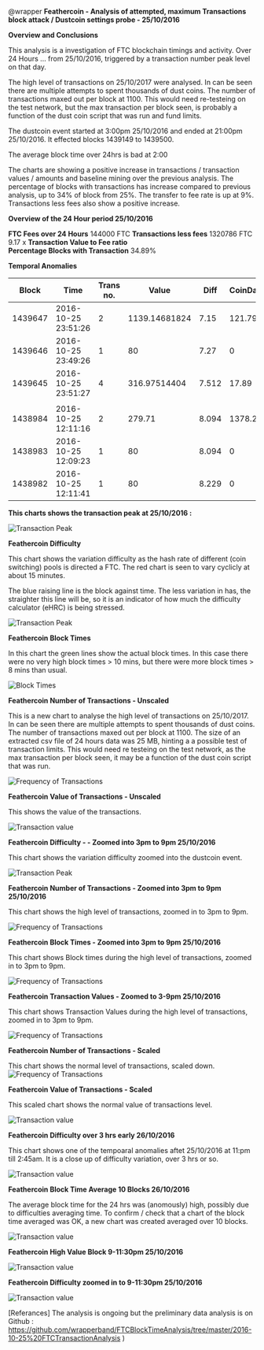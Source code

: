 @wrapper **Feathercoin - Analysis of attempted, maximum Transactions block attack / Dustcoin settings probe - 25/10/2016**

**Overview and Conclusions**

This analysis is a investigation of FTC blockchain timings and activity. Over  24 Hours … from 25/10/2016, triggered by a transaction number peak level on that day.

The high level of transactions on 25/10/2017 were analysed. In can be seen there are multiple attempts to spent thousands of dust coins. The number of transactions maxed out per block at 1100. This would need re-testeing on the test network, but the max transaction per block seen, is probably a function of the dust coin script that was run and fund limits.

The dustcoin event started at 3:00pm 25/10/2016 and ended at 21:00pm 25/10/2016. It effected blocks 1439149 to 1439500.


The average block time over 24hrs is bad at 2:00

The charts are showing a positive increase in transactions / transaction values / amounts and baseline mining over the previous analysis.
The percentage of blocks with transactions has increase compared to previous analysis, up  to 34% of block from 25%. The transfer to fee rate is up at 9%.
Transactions less fees also show a positive increase.


**Overview of the 24 Hour period 25/10/2016**
 
**FTC Fees over 24 Hours**           144000 FTC	
**Transactions less fees**            1320786 FTC	
9.17	 x   **Transaction Value to Fee ratio**	 
**Percentage Blocks with Transaction**     34.89%

**Temporal Anomalies** 

 
| Block       |     Time             |       Trans no.  |    Value           |          Diff      | CoinDaysDest  |  Time  |   TranTrue  |  TimeAnomaly |           
| ---------------- |  ----------------------------------------- |  ----------  |  -------------- |  ----------------- | ---------------------- |  ------------ |  --------- | ---------------- |
| 1439647    |    2016-10-25 23:51:26    |    2    |    1139.14681824    |    7.15    |    121.79    |    02:00    |    1    |    
| 1439646    |    2016-10-25 23:49:26    |    1    |    80    |    7.27    |    0    |    02:01    |    0    |    1
| 1439645    |    2016-10-25 23:51:27    |    4    |    316.97514404    |    7.512    |    17.89    |    05:46    |    1    |    
|   |    |    |    |   |   |   |   |
| 1438984   |    2016-10-25 12:11:16  |     2  |     279.71 |              8.094    |   1378.22   |    01:53  |     1  |     |    
| 1438983    |   2016-10-25 12:09:23   |    1   |    80    |                    8.094     |              0   |    02:18   |    0   |    1  |  
| 1438982     |  2016-10-25 12:11:41    |   1    |   80   |                       8.229    |               0  |     02:54  |     0  |      |    


**This charts shows the transaction peak at 25/10/2016 :**    

![Transaction Peak](https://github.com/wrapperband/FTCBlockTimeAnalysis/blob/master/2016-10-25%20FTCTransactionAnalysis/2016-10-25-FTCTransactionFrequencyPeak.jpg?raw=true)    
   
**Feathercoin Difficulty**   

This chart shows the variation difficulty as the hash rate of different (coin switching)  pools is directed a FTC. The red chart is seen to vary cyclicly at about 15 minutes.

The blue raising line is the block against time. The less variation in has, the straighter this line will be, so it is an indicator of how much the difficulty calculator (eHRC) is being stressed.


![Transaction Peak](https://github.com/wrapperband/FTCBlockTimeAnalysis/blob/master/2016-10-25%20FTCTransactionAnalysis/2016-10-25-FTCBlockDifficulty24hrs.MediumTerm.jpg?raw=true)  
  
**Feathercoin Block Times**  

In this chart the green lines show the actual block times. In this case there were no very high block times > 10 mins, but there were more block times > 8 mins than usual.

![Block Times ](https://github.com/wrapperband/FTCBlockTimeAnalysis/blob/master/2016-10-25%20FTCTransactionAnalysis/2016-10-25-FTCBlockTime24hrs.WithValue.jpg?raw=true)    

**Feathercoin Number of Transactions - Unscaled**   

This is a new chart to analyse the high level of transactions on 25/10/2017. In can be seen there are multiple attempts to spent thousands of dust coins. The number of transactions maxed out per block at 1100. The size of an extracted csv file of 24 hours data was 25 MB, hinting a a possible test of transaction limits.
This would need re testeing on the test network, as the max transaction per block seen, it may be a function of the dust coin script that was run.

![Frequency of Transactions](https://github.com/wrapperband/FTCBlockTimeAnalysis/blob/master/2016-10-25%20FTCTransactionAnalysis/2016-10-25-FTCBlockTransactions24hrs.WithValue.jpg?raw=true)  
 

**Feathercoin Value of Transactions - Unscaled**   

This shows the value of the transactions.

![Transaction value](https://github.com/wrapperband/FTCBlockTimeAnalysis/blob/master/2016-10-25%20FTCTransactionAnalysis/2016-10-25-FTCBlockValue24hrs.WithValue.jpg?raw=true)


**Feathercoin Difficulty - - Zoomed into 3pm to 9pm 25/10/2016**   

This chart shows the variation difficulty zoomed into the dustcoin event.

![Transaction Peak](https://github.com/wrapperband/FTCBlockTimeAnalysis/blob/master/2016-10-25%20FTCTransactionAnalysis/2016-10-25-FTCBlockDifficulty3-9pm.jpg?raw=true)  


**Feathercoin Number of Transactions - Zoomed into 3pm to 9pm 25/10/2016**   

This chart shows the high level of transactions, zoomed in to 3pm to 9pm. 

![Frequency of Transactions](https://github.com/wrapperband/FTCBlockTimeAnalysis/blob/master/2016-10-25%20FTCTransactionAnalysis/2016-10-25-FTCTransactions-3-9pm.jpg?raw=true)  


**Feathercoin Block Times - Zoomed into 3pm to 9pm 25/10/2016**   

This chart shows Block times during the high level of transactions, zoomed in to 3pm to 9pm. 

![Frequency of Transactions](https://github.com/wrapperband/FTCBlockTimeAnalysis/blob/master/2016-10-25%20FTCTransactionAnalysis/2016-10-25-FTCBlockTime24hrs.309pm.jpg?raw=true)  


**Feathercoin Transaction Values - Zoomed to 3-9pm  25/10/2016**   

This chart shows Transaction Values during the high level of transactions, zoomed in to 3pm to 9pm. 

![Frequency of Transactions](https://github.com/wrapperband/FTCBlockTimeAnalysis/blob/master/2016-10-25%20FTCTransactionAnalysis/2016-10-25-FTCBlockValue3-9pm.jpg?raw=true)  


**Feathercoin Number of Transactions - Scaled**   

This chart shows the normal level of transactions, scaled down.
![Frequency of Transactions](https://github.com/wrapperband/FTCBlockTimeAnalysis/blob/master/2016-10-25%20FTCTransactionAnalysis/2016-10-25-FTCBlockTransactions24hrs.scaled.jpg?raw=true)  
 

**Feathercoin Value of Transactions - Scaled**   

This scaled chart shows the normal value of transactions level. 

![Transaction value](https://github.com/wrapperband/FTCBlockTimeAnalysis/blob/master/2016-10-25%20FTCTransactionAnalysis/2016-10-25-FTCBlockValue24hrs.scaled.jpg?raw=true)


**Feathercoin Difficulty over 3 hrs early 26/10/2016**   

This chart shows one of the tempoaral anomalies aftet 25/10/2016 at 11:pm till 2:45am. It is a close up of difficulty variation, over 3 hrs or so. 

![Transaction value](https://github.com/wrapperband/FTCBlockTimeAnalysis/blob/master/2016-10-25%20FTCTransactionAnalysis/2016-10-26-FTCBlockDifficulty3hrs.ShortTerm.jpg?raw=true)


**Feathercoin Block Time Average 10 Blocks 26/10/2016**   

The average block time for the 24 hrs was (anomously) high, possibly due to difficulties averaging time. To confirm / check that a chart of the block time averaged was OK, a new chart was created averaged over 10 blocks.

![Transaction value](https://github.com/wrapperband/FTCBlockTimeAnalysis/blob/master/2016-10-25%20FTCTransactionAnalysis/2016-10-25-FTCBlockTime24hrs.10BlockAvg.jpg?raw=true)


**Feathercoin High Value Block 9-11:30pm  25/10/2016**   


![Transaction value](https://github.com/wrapperband/FTCBlockTimeAnalysis/blob/master/2016-10-25%20FTCTransactionAnalysis/2016-10-25-FTCBlockValue9-11.30pm.jpg?raw=true)


**Feathercoin Difficulty zoomed in to 9-11:30pm  25/10/2016**   


![Transaction value](https://github.com/wrapperband/FTCBlockTimeAnalysis/blob/master/2016-10-25%20FTCTransactionAnalysis/2016-10-25-FTCBlockDifficulty9-11.30pm.jpg?raw=true)








[Referances] The analysis is ongoing but the preliminary data analysis is on Github : 
https://github.com/wrapperband/FTCBlockTimeAnalysis/tree/master/2016-10-25%20FTCTransactionAnalysis  )
